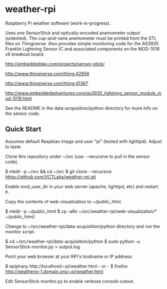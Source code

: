 weather-rpi
===========

Raspberry Pi weather software (work-in-progress).

Uses one SensorStick and optically-encoded anemometer output (untested).  The cup-and-vane anemometer must be printed from the STL files on Thingiverse.  Also provides simple monitoring code for the AS3935 Franklin Lightning Sensor IC and associated components on the MOD-1016 v6 breakout board.

http://embeddedday.com/projects/sensor-stick/

http://www.thingiverse.com/thing:42858

http://www.thingiverse.com/thing:41367

http://www.embeddedadventures.com/as3935_lightning_sensor_module_mod-1016.html

See the README in the data-acquisition/python directory for more info on the sensor code.

Quick Start
-----------

Assumes default Raspbian image and user "pi" (tested with lighttpd).  Adjust to taste.

Clone this repository under ~/src (use --recursive to pull in the sensor code).

 $ mkdir -p ~/src && cd ~/src
 $ git clone --recursive https://github.com/VCTLabs/weather-rpi.git

Enable mod_user_dir in your web server (apache, lighttpd, etc) and restart it.

Copy the contents of web-visualization to ~/public_html.

 $ mkdir -p ~/public_html
 $ cp -aRv ~/src/weather-rpi/web-visualization/* ~/public_html/

Change to ~/src/weather-rpi/data-acquisition/python directory and run the monitor script.

 $ cd ~/src/weather-rpi/data-acquisition/python
 $ sudo python -u SensorStick-monitor.py > output.log

Point your web browser at your RPi's hostname or IP address:

 $ epiphany http://localhost/~pi/weather.html  - or -
 $ firefox http://weatherpi-1.domain.org/~pi/weather.html

Edit SensorStick-monitor.py to enable verbose console outout.
